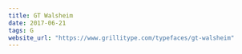 ```yaml
---
title: GT Walsheim
date: 2017-06-21
tags: G
website_url: "https://www.grillitype.com/typefaces/gt-walsheim"
---
```

